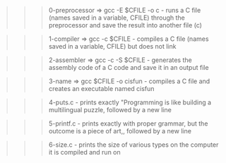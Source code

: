 >>> 0-preprocessor
	=> gcc -E $CFILE -o c
	- runs a C file (names saved in a variable, CFILE) through the preprocessor and save the result into another file (c)

>>> 1-compiler
	=> gcc -c $CFILE
	- compiles a C file (names saved in a variable, CFILE) but does not link

>>> 2-assembler
	=> gcc -c -S $CFILE
	-  generates the assembly code of a C code and save it in an output file

>>> 3-name
	=> gcc $CFILE -o cisfun
	- compiles a C file and creates an executable named cisfun

>>> 4-puts.c
	- prints exactly "Programming is like building a multilingual puzzle, followed by a new line

>>> 5-printf.c
	- prints exactly with proper grammar, but the outcome is a piece of art,, followed by a new line

>>> 6-size.c
	- prints the size of various types on the computer it is compiled and run on 
